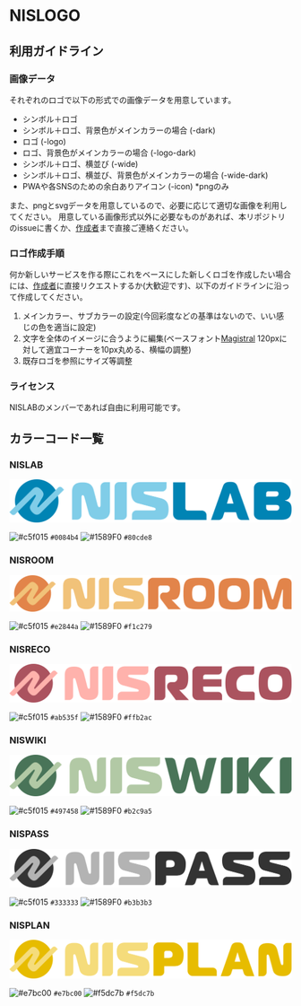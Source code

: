 # NISLOGO

## 利用ガイドライン

### 画像データ

それぞれのロゴで以下の形式での画像データを用意しています。

- シンボル＋ロゴ
- シンボル＋ロゴ、背景色がメインカラーの場合 (-dark)
- ロゴ (-logo)
- ロゴ、背景色がメインカラーの場合 (-logo-dark)
- シンボル＋ロゴ、横並び (-wide)
- シンボル＋ロゴ、横並び、背景色がメインカラーの場合 (-wide-dark)
- PWAや各SNSのための余白ありアイコン (-icon) *pngのみ

また、pngとsvgデータを用意しているので、必要に応じて適切な画像を利用してください。
用意している画像形式以外に必要なものがあれば、本リポジトリのissueに書くか、[作成者](https://github.com/nkthkr)まで直接ご連絡ください。

### ロゴ作成手順
何か新しいサービスを作る際にこれをベースにした新しくロゴを作成したい場合には、[作成者](https://github.com/nkthkr)に直接リクエストするか(大歓迎です)、以下のガイドラインに沿って作成してください。
1. メインカラー、サブカラーの設定(今回彩度などの基準はないので、いい感じの色を適当に設定)
2. 文字を全体のイメージに合うように編集(ベースフォント[Magistral](https://fonts.adobe.com/fonts/magistral) 120pxに対して適宜コーナーを10px丸める、横幅の調整)
3. 既存ロゴを参照にサイズ等調整

### ライセンス
NISLABのメンバーであれば自由に利用可能です。

## カラーコード一覧

### NISLAB

![NISLAB](svg/nislab/nislab-wide.svg)

![#c5f015](https://via.placeholder.com/10/0084b4/000000?text=+) `#0084b4`
![#1589F0](https://via.placeholder.com/10/80cde8/000000?text=+) `#80cde8`

### NISROOM

![NISROOM](svg/nisroom/nisroom-wide.svg)

![#c5f015](https://via.placeholder.com/10/e2844a/000000?text=+) `#e2844a`
![#1589F0](https://via.placeholder.com/10/f1c279/000000?text=+) `#f1c279`

### NISRECO

![NISRECO](svg/nisreco/nisreco-wide.svg)

![#c5f015](https://via.placeholder.com/10/ab535f/000000?text=+) `#ab535f`
![#1589F0](https://via.placeholder.com/10/ffb2ac/000000?text=+) `#ffb2ac`

### NISWIKI

![NISWIKI](svg/niswiki/niswiki-wide.svg)

![#c5f015](https://via.placeholder.com/10/497458/000000?text=+) `#497458`
![#1589F0](https://via.placeholder.com/10/b2c9a5/000000?text=+) `#b2c9a5`

### NISPASS

![NISPASS](svg/nispass/nispass-wide.svg)

![#c5f015](https://via.placeholder.com/10/333333/000000?text=+) `#333333`
![#1589F0](https://via.placeholder.com/10/b3b3b3/000000?text=+) `#b3b3b3`

### NISPLAN

![NISPLAN](svg/nisplan/nisplan-wide.svg)

![#e7bc00](https://via.placeholder.com/10/e7bc00/000000?text=+) `#e7bc00`
![#f5dc7b](https://via.placeholder.com/10/f5dc7b/000000?text=+) `#f5dc7b`
